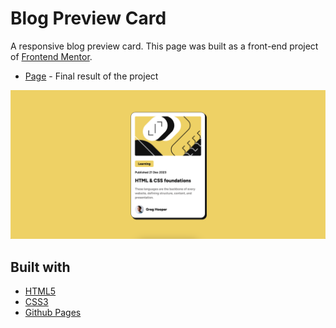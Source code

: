 # Blog Preview Card 

A responsive blog preview card. This page was built as a front-end project of [Frontend Mentor](https://www.frontendmentor.io/challenges/blog-preview-card-ckPaj01IcS). 

- [Page](https://norwyx.github.io/blog-preview-main/) - Final result of the project

![Blog Preview Card ](./images/final-results.png)

## Built with
- [HTML5](https://developer.mozilla.org/es/docs/HTML/HTML5)
- [CSS3](https://developer.mozilla.org/es/docs/Web/CSS/CSS3)
- [Github Pages](https://pages.github.com/)